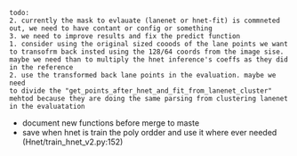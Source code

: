     todo:
    2. currently the mask to evlauate (lanenet or hnet-fit) is commneted
    out, we need to have contant or config or something
    3. we need to improve results and fix the predict function
    1. consider using the original sized cooods of the lane points we want
    to transofrm back insted using the 128/64 coords from the image sise.
    maybe we need than to multiply the hnet inference's coeffs as they did
    in the reference
    2. use the transformed back lane points in the evaluation. maybe we need
    to divide the "get_points_after_hnet_and_fit_from_lanenet_cluster"
    mehtod because they are doing the same parsing from clustering lanenet
    in the evaluatation

- document new functions before merge to maste
- save when hnet is train the poly ordder and use it where ever needed (Hnet/train_hnet_v2.py:152)
